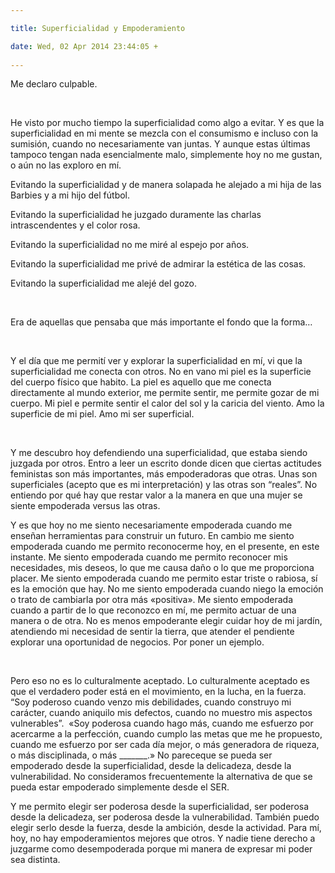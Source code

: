 ```yaml
---

title: Superficialidad y Empoderamiento

date: Wed, 02 Apr 2014 23:44:05 +
 
---
```

Me declaro culpable.

 

He visto por mucho tiempo la superficialidad como algo a evitar. Y es que la superficialidad en mi mente se mezcla con el consumismo e incluso con la sumisión, cuando no necesariamente van juntas. Y aunque estas últimas tampoco tengan nada esencialmente malo, simplemente hoy no me gustan, o aún no las exploro en mí.

Evitando la superficialidad y de manera solapada he alejado a mi hija de las Barbies y a mi hijo del fútbol.

Evitando la superficialidad he juzgado duramente las charlas intrascendentes y el color rosa.

Evitando la superficialidad no me miré al espejo por años.

Evitando la superficialidad me privé de admirar la estética de las cosas.

Evitando la superficialidad me alejé del gozo.

 

Era de aquellas que pensaba que más importante el fondo que la forma…

 

Y el día que me permití ver y explorar la superficialidad en mí, vi que la superficialidad me conecta con otros. No en vano mi piel es la superficie del cuerpo físico que habito. La piel es aquello que me conecta directamente al mundo exterior, me permite sentir, me permite gozar de mi cuerpo. Mi piel e permite sentir el calor del sol y la caricia del viento. Amo la superficie de mi piel. Amo mi ser superficial.

 

Y me descubro hoy defendiendo una superficialidad, que estaba siendo juzgada por otros. Entro a leer un escrito donde dicen que ciertas actitudes feministas son más importantes, más empoderadoras que otras. Unas son superficiales (acepto que es mi interpretación) y las otras son “reales”. No entiendo por qué hay que restar valor a la manera en que una mujer se siente empoderada versus las otras.

Y es que hoy no me siento necesariamente empoderada cuando me enseñan herramientas para construir un futuro. En cambio me siento empoderada cuando me permito reconocerme hoy, en el presente, en este instante. Me siento empoderada cuando me permito reconocer mis necesidades, mis deseos, lo que me causa daño o lo que me proporciona placer. Me siento empoderada cuando me permito estar triste o rabiosa, sí es la emoción que hay. No me siento empoderada cuando niego la emoción o trato de cambiarla por otra más «positiva». Me siento empoderada cuando a partir de lo que reconozco en mí, me permito actuar de una manera o de otra. No es menos empoderante elegir cuidar hoy de mi jardín, atendiendo mi necesidad de sentir la tierra, que atender el pendiente explorar una oportunidad de negocios. Por poner un ejemplo.

 

Pero eso no es lo culturalmente aceptado. Lo culturalmente aceptado es que el verdadero poder está en el movimiento, en la lucha, en la fuerza. “Soy poderoso cuando venzo mis debilidades, cuando construyo mi carácter, cuando aniquilo mis defectos, cuando no muestro mis aspectos vulnerables”.  «Soy poderosa cuando hago más, cuando me esfuerzo por acercarme a la perfección, cuando cumplo las metas que me he propuesto, cuando me esfuerzo por ser cada día mejor, o más generadora de riqueza, o más disciplinada, o más _______.» 
No pareceque se pueda ser empoderado desde la superficialidad, desde la delicadeza, desde la vulnerabilidad. No consideramos frecuentemente la alternativa de que se pueda estar empoderado simplemente desde el SER.

Y me permito elegir ser poderosa desde la superficialidad, ser poderosa desde la delicadeza, ser poderosa desde la vulnerabilidad. También puedo elegir serlo desde la fuerza, desde la ambición, desde la actividad. Para mí, hoy, no hay empoderamientos mejores que otros. Y nadie tiene derecho a juzgarme como desempoderada porque mi manera de expresar mi poder sea distinta.


